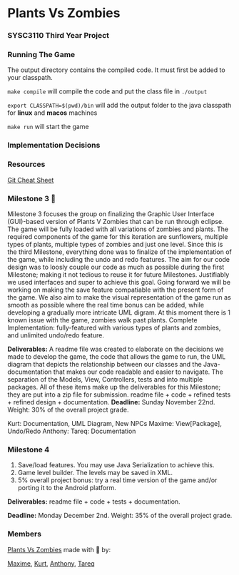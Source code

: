 # Plants Vs Zombies
### SYSC3110 Third Year Project

### Running The Game
The output directory contains the compiled code.
It must first be added to your classpath.

`make compile` will compile the code and put the class file in `./output`

`export CLASSPATH=$(pwd)/bin` will add the output folder to the java classpath for **linux** and **macos** machines

`make run` will start the game

### Implementation Decisions

### Resources
[Git Cheat Sheet](https://services.github.com/on-demand/downloads/github-git-cheat-sheet/)

### Milestone 3 :rocket:
Milestone 3 focuses the group on finalizing the Graphic User Interface (GUI)-based version of Plants V Zombies that can be run through  eclipse. The game will be fully loaded with all variations of zombies and plants.  The required components of the game for this iteration are sunflowers, multiple types of plants, multiple types of zombies and just one level. Since this is the third  Milestone, everything done was to finalize of the implementation of the game, while including the undo and redo features. The aim for our code design was to loosly couple our code as much as possible during the first Milestone; making it not tedious to reuse it for future Milestones. Justifiably we used interfaces and super to achieve this goal. Going forward we will be working on making the save feature compatiable with the present form of the game. We also aim to make the visual representation of the game run as smooth as possible where the real time bonus can be added, while developing a gradually more intricate UML digram. At this moment there is 1 known issue with the game, zombies walk past plants. 
Complete Implementation: fully-featured with various types of plants and zombies, and unlimited undo/redo feature.

**Deliverables:** A readme file was created to elaborate on the decisions we made to develop the game, the code that allows the game to run, the UML diagram that depicts the relationship between our classes and the Java-documentation that makes our code readable and easier to navigate. The separation of the Models, View, Controllers, tests and into multiple packages. All of these items make up the deliverables for this Milestone; they are put into a zip file for submission.
readme file + code + refined tests + refined design + documentation.
**Deadline:** Sunday November 22nd. Weight: 30% of the overall project grade.

Kurt: Documentation, UML Diagram, New NPCs 
Maxime: View[Package], Undo/Redo
Anthony:
Tareq: Documentation
### Milestone 4

1. Save/load features. You may use Java Serialization to achieve this. 
2. Game level builder. The levels may be saved in XML. 
3. 5% overall project bonus: try a real time version of the game and/or porting it to the Android platform.

**Deliverables:** readme file + code + tests + documentation.

**Deadline:** Monday December 2nd. Weight: 35% of the overall project grade.

### Members
[Plants Vs Zombies](https://github.com/KB-R/Snake_Squad) made with :purple_heart: by:

[Maxime](https://github.com/MaximeNdutiye), 
[Kurt](https://github.com/KB-R), 
[Anthony](https://github.com/anthonymaevskipopov), 
[Tareq](https://github.com/hanafiswag)
